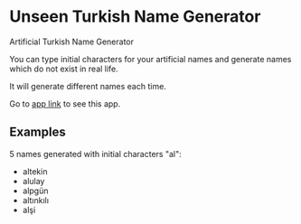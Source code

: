 # Unseen Turkish Name Generator
Artificial Turkish Name Generator <br>

You can type initial characters for your artificial names and generate names which do not exist in real life. <br>

It will generate different names each time. <br>

Go to [app link](https://unseen-turkish-name-generator.herokuapp.com/) to see this app.

## Examples
5 names generated with initial characters "al": <br>
* altekin
* alulay
* alpgün
* altınkılı
* alşi
